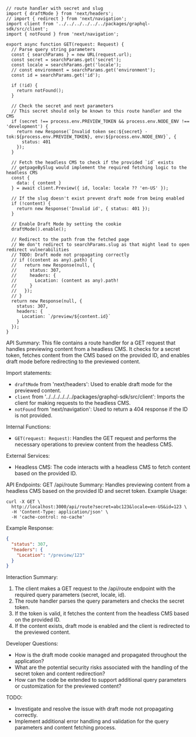 ```
// route handler with secret and slug
import { draftMode } from 'next/headers';
// import { redirect } from 'next/navigation';
import client from '../../../../../../packages/graphql-sdk/src/client';
import { notFound } from 'next/navigation';

export async function GET(request: Request) {
  // Parse query string parameters
  const { searchParams } = new URL(request.url);
  const secret = searchParams.get('secret');
  const locale = searchParams.get('locale');
  // const environment = searchParams.get('environment');
  const id = searchParams.get('id');

  if (!id) {
    return notFound();
  }

  // Check the secret and next parameters
  // This secret should only be known to this route handler and the CMS
  if (secret !== process.env.PREVIEW_TOKEN && process.env.NODE_ENV !== 'development') {
    return new Response(`Invalid token sec:${secret} - tok:${process.env.PREVIEW_TOKEN}, env:${process.env.NODE_ENV}`, {
      status: 401
    });
  }

  // Fetch the headless CMS to check if the provided `id` exists
  // getpageBySlug would implement the required fetching logic to the headless CMS
  const {
    data: { content }
  } = await client.Preview({ id, locale: locale ?? 'en-US' });

  // If the slug doesn't exist prevent draft mode from being enabled
  if (!content) {
    return new Response('Invalid id', { status: 401 });
  }

  // Enable Draft Mode by setting the cookie
  draftMode().enable();

  // Redirect to the path from the fetched page
  // We don't redirect to searchParams.slug as that might lead to open redirect vulnerabilities
  // TODO: Draft mode not propagating correctly
  // if ((content as any).path) {
  //   return new Response(null, {
  //     status: 307,
  //     headers: {
  //       Location: (content as any).path!
  //     }
  //   });
  // }
  return new Response(null, {
    status: 307,
    headers: {
      Location: `/preview/${content.id}`
    }
  });
}

```

API Summary:
This file contains a route handler for a GET request that handles previewing content from a headless CMS. It checks for a secret token, fetches content from the CMS based on the provided ID, and enables draft mode before redirecting to the previewed content.

Import statements:
- `draftMode` from 'next/headers': Used to enable draft mode for the previewed content.
- `client` from '../../../../../../packages/graphql-sdk/src/client': Imports the client for making requests to the headless CMS.
- `notFound` from 'next/navigation': Used to return a 404 response if the ID is not provided.

Internal Functions:
- `GET(request: Request)`: Handles the GET request and performs the necessary operations to preview content from the headless CMS.

External Services:
- Headless CMS: The code interacts with a headless CMS to fetch content based on the provided ID.

API Endpoints:
GET /api/route
Summary: Handles previewing content from a headless CMS based on the provided ID and secret token.
Example Usage:
```
curl -X GET \
  http://localhost:3000/api/route?secret=abc123&locale=en-US&id=123 \
  -H 'Content-Type: application/json' \
  -H 'cache-control: no-cache'
```

Example Response:
```json
{
  "status": 307,
  "headers": {
    "Location": "/preview/123"
  }
}
```

Interaction Summary:
1. The client makes a GET request to the /api/route endpoint with the required query parameters (secret, locale, id).
2. The route handler parses the query parameters and checks the secret token.
3. If the token is valid, it fetches the content from the headless CMS based on the provided ID.
4. If the content exists, draft mode is enabled and the client is redirected to the previewed content.

Developer Questions:
- How is the draft mode cookie managed and propagated throughout the application?
- What are the potential security risks associated with the handling of the secret token and content redirection?
- How can the code be extended to support additional query parameters or customization for the previewed content?

TODO:
- Investigate and resolve the issue with draft mode not propagating correctly.
- Implement additional error handling and validation for the query parameters and content fetching process.
```